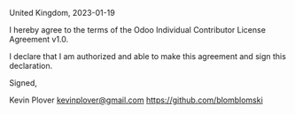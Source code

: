 United Kingdom, 2023-01-19

I hereby agree to the terms of the Odoo Individual Contributor License
Agreement v1.0.

I declare that I am authorized and able to make this agreement and sign this
declaration.

Signed,

Kevin Plover kevinplover@gmail.com https://github.com/blomblomski